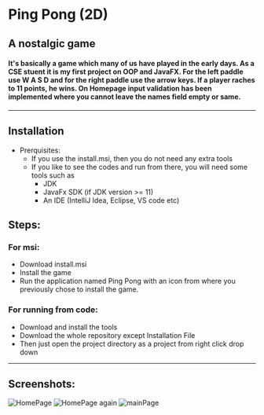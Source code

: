 # Ping Pong (2D)
## A nostalgic game
#### It's basically a game which many of us have played in the early days. As a CSE stuent it is my first project on OOP and JavaFX. For the left paddle use W A S D and for the right paddle use the arrow keys. If a player raches to 11 points, he wins. On Homepage input validation has been implemented where you cannot leave the names field empty or same.
---
## Installation
- Prerquisites:
    - If you use the install.msi, then you do not need any extra tools
    - If you like to see the codes and run from there, you will need some tools such as
        - JDK
        - JavaFx SDK (if JDK version >= 11)
        - An IDE (IntelliJ Idea, Eclipse, VS code etc)
## Steps:
### For msi:
- Download install.msi
- Install the game
- Run the application named Ping Pong with an icon from where you previously chose to install the game.
### For running from code:
- Download and install the tools 
- Download the whole repository except Installation File
- Then just open the project directory as a project from right click drop down
---
## Screenshots:
![HomePage](https://res.cloudinary.com/doj9opihd/image/upload/v1750446200/Screenshot_2025-06-21_004139_tmp5j1.png)
![HomePage again](https://res.cloudinary.com/doj9opihd/image/upload/v1750446200/Screenshot_2025-06-21_004217_pp80jz.png)
![mainPage](https://res.cloudinary.com/doj9opihd/image/upload/v1750446200/Screenshot_2025-06-21_004246_mkavrq.png)
